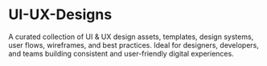 # UI-UX-Designs
A curated collection of UI &amp; UX design assets, templates, design systems, user flows, wireframes, and best practices. Ideal for designers, developers, and teams building consistent and user-friendly digital experiences.
